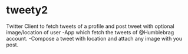 # tweety2
Twitter Client to fetch tweets of a profile and post tweet with optional image/location of user
-App which fetch the tweets of @Humblebrag account.
-Compose a tweet with location and attach any image with you post.
